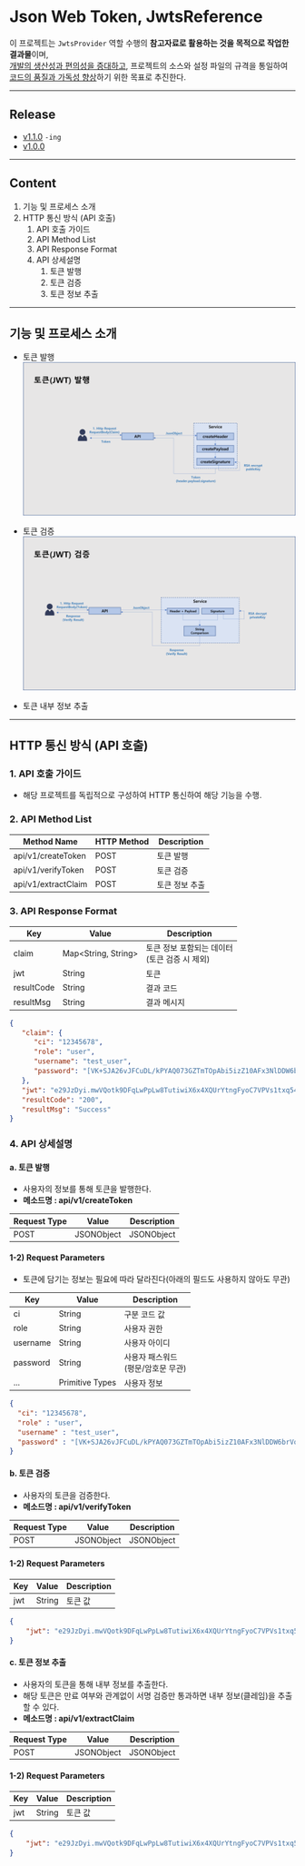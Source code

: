 # Json Web Token, JwtsReference
이 프로젝트는 `JwtsProvider` 역할 수행의 **참고자료로 활용하는 것을 목적으로 작업한 결과물**이며, \
  <u>개발의 생산성과 편의성을 증대하고</u>, 프로젝트의 소스와 설정 파일의 규격을 통일하여 <u>코드의 품질과 가독성 향상</u>하기 위한 목표로 추진한다.

---
## Release
- [v1.1.0](./RELEASENOTE.md#v100-2024-04-24-) `-ing`
- [v1.0.0](./RELEASENOTE.md#v100-2024-01-30-)

---
## Content
1. 기능 및 프로세스 소개
1. HTTP 통신 방식 (API 호출)
   1. API 호출 가이드
   2. API Method List
   3. API Response Format
   4. API 상세설명
      1. 토큰 발행
      2. 토큰 검증
      3. 토큰 정보 추출

[//]: # (1. JAR 라이브러리 호출 방식 )

[//]: # (   1. JAR 라이브러리 호출 가이드)

[//]: # (   2. Service Method List )

[//]: # (   3. Service Response Format )

[//]: # (   4. Service 상세설명)

[//]: # (      1. 토큰 발행)

[//]: # (      2. 토큰 검증)

[//]: # (      3. 토큰 정보 추출)
      
---

## 기능 및 프로세스 소개
* 토큰 발행
![](src/main/resources/static/image/createToken.png)

* 토큰 검증
![](src/main/resources/static/image/verifyToken.png)

* 토큰 내부 정보 추출

---
## HTTP 통신 방식 (API 호출)
### 1. API 호출 가이드
- 해당 프로젝트를 독립적으로 구성하여 HTTP 통신하여 해당 기능을 수행.

### 2. API Method List 

| Method Name | HTTP Method | Description |
|-------------|-------------|----------|
| api/v1/createToken        | POST        | 토큰 발행    |
| api/v1/verifyToken        | POST        | 토큰 검증    |
| api/v1/extractClaim        | POST        | 토큰 정보 추출 |


### 3. API Response Format
| Key        | Value | Description                      |
|------------|-------|----------------------------------|
| claim      | Map<String, String>  | 토큰 정보 포함되는 데이터<br/> (토큰 검증 시 제외) |
| jwt        | String  | 토큰                               |
| resultCode | String  | 결과 코드                            |
| resultMsg  | String  | 결과 메시지                           |
```json
{
   "claim": {
      "ci": "12345678",
      "role": "user",
      "username": "test_user",
      "password": "[VK+SJA26vJFCuDL/kPYAQ073GZTmTOpAbi5izZ10AFx3NlDDW6brVoBOeFlfA5hxHeOQw+Pz+M/XN.."
   },
   "jwt": "e29JzDyi.mwVQotk9DFqLwPpLw8TutiwiX6x4XQUrYtngFyoC7VPVs1txq54NGuzWbHt12rGbA6nnetYSnAinJRpVRzjyXj3GogWjwb2FMeYPshrZFhpaVvJFy2g39FcNusGHoHH5uBcmdEvme6g2crSuNKXbtsaREbakFtGu4oCk7CuVvz1XoAoc43Lc1hAbdU2VReEF7wxsKYQQLk.Ou+L/qyvpu8ssLpZ+qtDOYRQvHEcT/Qvq86KPapmXugS3SvZPnTnZdjzAB+Kcfd+bZX+OjXMBprUQHId25oD5OVK9XVq+3p839qpiJrbdYx6jWG7R5FhlQzQsH2CZezizUEkUlpc5Q38CNN3eJEZAOkO0TXhyMSyUkKyrMVDdVcLdJEzEXTVhwIICfG/+JCziI7/ijqBfSlGE4yB+14tfV2Ks2LdjfXf65zphz1Wm43oP2jzPFvreKta1twUKvhzKLAiYsxMD+kuL14zOJvYQJlnGozZG4rJT8qZUEVMglbCuoeqmXzmAUSGOcg6uaIN2/uPFT4oOgkmAkC5bvKw2g==",
   "resultCode": "200",
   "resultMsg": "Success"
}
```
### 4. API 상세설명
#### a. 토큰 발행
- 사용자의 정보를 통해 토큰을 발행한다.
- **메소드명 : api/v1/createToken**

| Request Type | Value  | Description |
|--------------|--------|-------------|
| POST         | JSONObject | JSONObject      |

#### 1-2) Request Parameters
* 토큰에 담기는 정보는 필요에 따라 달라진다(아래의 필드도 사용하지 않아도 무관)

| Key      | Value     | Description              |
|----------|-----------|--------------------------|
| ci       | String    | 구분 코드 값                  |
| role     | String    | 사용자 권한                   |
| username | String    | 사용자 아이디                  |
| password | String    | 사용자 패스워드<br/>(평문/암호문 무관) |
| ...      | Primitive Types | 사용자 정보                   |


```json
{
  "ci": "12345678",
  "role" : "user",
  "username" : "test_user",
  "password" : "[VK+SJA26vJFCuDL/kPYAQ073GZTmTOpAbi5izZ10AFx3NlDDW6brVoBOeFlfA5hxHeOQw+Pz+M/XN.."
}
```

#### b. 토큰 검증
- 사용자의 토큰을 검증한다.
- **메소드명 : api/v1/verifyToken**

| Request Type | Value  | Description |
|--------------|--------|-------------|
| POST         | JSONObject | JSONObject      |

#### 1-2) Request Parameters

| Key | Value     | Description |
|-----|-----------|-------------|
| jwt | String    | 토큰 값        |


```json
{
    "jwt": "e29JzDyi.mwVQotk9DFqLwPpLw8TutiwiX6x4XQUrYtngFyoC7VPVs1txq54NGuzWbHt12rGbA6nnetYSnAinJRpVRzjyXj3GogWjwb2FMeYPshrZFhpaVvJFy2g39FcNusGHoHH5uBcmdEvme6g2crSuNKXbtsaREbakFtGu4oCk7CuVvz1XoAoc43Lc1hAbdU2VReEF7wxsKYQQLk.Ou+L/qyvpu8ssLpZ+qtDOYRQvHEcT/Qvq86KPapmXugS3SvZPnTnZdjzAB+Kcfd+bZX+OjXMBprUQHId25oD5OVK9XVq+3p839qpiJrbdYx6jWG7R5FhlQzQsH2CZezizUEkUlpc5Q38CNN3eJEZAOkO0TXhyMSyUkKyrMVDdVcLdJEzEXTVhwIICfG/+JCziI7/ijqBfSlGE4yB+14tfV2Ks2LdjfXf65zphz1Wm43oP2jzPFvreKta1twUKvhzKLAiYsxMD+kuL14zOJvYQJlnGozZG4rJT8qZUEVMglbCuoeqmXzmAUSGOcg6uaIN2/uPFT4oOgkmAkC5bvKw2g=="
}
```

#### c. 토큰 정보 추출
- 사용자의 토큰을 통해 내부 정보를 추출한다.
- 해당 토큰은 만료 여부와 관계없이 서명 검증만 통과하면 내부 정보(클레임)을 추출할 수 있다.
- **메소드명 : api/v1/extractClaim**

| Request Type | Value  | Description |
|--------------|--------|-------------|
| POST         | JSONObject | JSONObject      |

#### 1-2) Request Parameters

| Key | Value     | Description |
|-----|-----------|-------------|
| jwt | String    | 토큰 값        |


```json
{
    "jwt": "e29JzDyi.mwVQotk9DFqLwPpLw8TutiwiX6x4XQUrYtngFyoC7VPVs1txq54NGuzWbHt12rGbA6nnetYSnAinJRpVRzjyXj3GogWjwb2FMeYPshrZFhpaVvJFy2g39FcNusGHoHH5uBcmdEvme6g2crSuNKXbtsaREbakFtGu4oCk7CuVvz1XoAoc43Lc1hAbdU2VReEF7wxsKYQQLk.Ou+L/qyvpu8ssLpZ+qtDOYRQvHEcT/Qvq86KPapmXugS3SvZPnTnZdjzAB+Kcfd+bZX+OjXMBprUQHId25oD5OVK9XVq+3p839qpiJrbdYx6jWG7R5FhlQzQsH2CZezizUEkUlpc5Q38CNN3eJEZAOkO0TXhyMSyUkKyrMVDdVcLdJEzEXTVhwIICfG/+JCziI7/ijqBfSlGE4yB+14tfV2Ks2LdjfXf65zphz1Wm43oP2jzPFvreKta1twUKvhzKLAiYsxMD+kuL14zOJvYQJlnGozZG4rJT8qZUEVMglbCuoeqmXzmAUSGOcg6uaIN2/uPFT4oOgkmAkC5bvKw2g=="
}
```